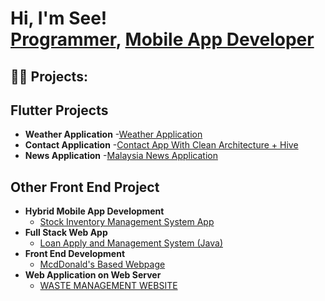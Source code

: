 <h1>Hi, I'm See! <br/><a href="https://github.com/see000">Programmer</a>, <a href="https://www.linkedin.com/in/joshmadakor/">Mobile App Developer</a></h1>

<h2>👨‍💻 Projects:</h2>

## Flutter Projects
- <b>Weather Application</b>
  -[Weather Application](https://github.com/see000/weatherApplication)
- <b>Contact Application</b>
  -[Contact App With Clean Architecture + Hive](https://github.com/see000/fav_contact_list--Clean-Architecture---Hive--)
- <b>News Application</b>
  -[Malaysia News Application](https://github.com/see000/news_clean)


## Other Front End Project

- <b>Hybrid Mobile App Development</b>
  - [Stock Inventory Management System App](https://drive.google.com/file/d/1-r8OxWmcxvlo6yEv2bcd8f7imqkNsfmi/view?usp=share_link)
- <b>Full Stack Web App</b>
  - [Loan Apply and Management System (Java)](https://github.com/see000/LoanApplyAndManagementWebsite)
- <b>Front End Development</b>
  - [McdDonald's Based Webpage](https://github.com/see000/McDonalsBasedWebsite)
- <b>Web Application on Web Server</b>
  - [WASTE MANAGEMENT WEBSITE](http://firsttry.ietlwkzbuj-rz83ynny96d7.p.temp-site.link/)

